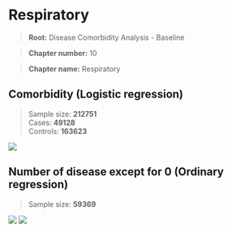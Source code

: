 # Respiratory

> **Root:** Disease Comorbidity Analysis - Baseline

> **Chapter number:** 10  

> **Chapter name:** Respiratory  

## Comorbidity (Logistic regression)
> Sample size: **212751**  
> Cases: **49128**  
> Controls: **163623**
<img src="/Chapter/Figures/Incidence/LG/Chapter_10.png"/>
<CsvTable src="/public/Chapter/Data/Incidence/LG/LG_Chapter_10.csv" label="🔍 View full results" />

## Number of disease except for 0 (Ordinary regression)
> Sample size: **59369**
<img src="/Chapter/Figures/Incidence/Histogram/Chapter_10_in.png"/>
<CsvTable src="/public/Chapter/Data/Incidence/Histogram/Chapter_10_in.csv" label="🔍 View full results" />

<img src="/Chapter/Figures/Incidence/ORD/Chapter_10.png"/>
<CsvTable src="/public/Chapter/Data/Incidence/ORD/ORD_Chapter_10.csv" label="🔍 View full results" />
